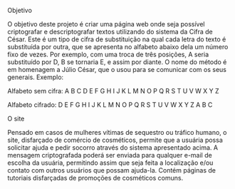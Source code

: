 Objetivo

O objetivo deste projeto é criar uma página web onde seja possível criptografar e descriptografar textos utilizando do sistema da Cifra de César. 
Este é um tipo de cifra de substituição na qual cada letra do texto é substituída por outra, que se apresenta no alfabeto abaixo dela um número fixo de vezes. Por exemplo, com uma troca de três posições, A seria substituído por D, B se tornaria E, e assim por diante. O nome do método é em homenagem a Júlio César, que o usou para se comunicar com os seus generais.
Exemplo:

Alfabeto sem cifra: A B C D E F G H I J K L M N O P Q R S T U V W X Y Z

Alfabeto cifrado: D E F G H I J K L M N O P Q R S T U V W X Y Z A B C

O site

Pensado em casos de mulheres vítimas de sequestro ou tráfico humano, o site, disfarçado de comércio de cosméticos, permite que a usuária possa solicitar ajuda e pedir socorro através do sistema apresentado acima. A mensagem criptografada poderá ser enviada para qualquer e-mail de escolha da usuária, permitindo assim que seja feita a localização e/ou contato com outros usuários que possam ajuda-la. Contém páginas de tutoriais disfarçadas de promoções de cosméticos comuns.


